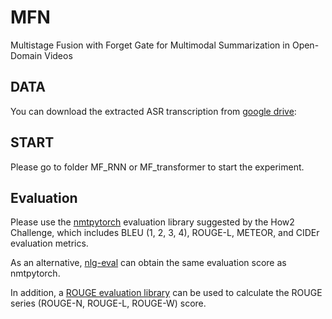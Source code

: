 # MFN
Multistage Fusion with Forget Gate for Multimodal Summarization in Open-Domain Videos
## DATA
You can download the extracted ASR transcription from [google drive](https://drive.google.com/drive/folders/1A2jWqVbr-q_6UK7VBWTsn9fi_JpLX1PY?usp=sharing):
## START
Please go to folder MF_RNN or MF_transformer to start the experiment.

## Evaluation
Please use the [nmtpytorch](https://github.com/srvk/how2-dataset) evaluation library suggested by the How2 Challenge, which includes BLEU (1, 2, 3, 4), ROUGE-L, METEOR, and CIDEr evaluation metrics. 

As an alternative, [nlg-eval](https://github.com/Maluuba/nlg-eval) can obtain the same evaluation score as nmtpytorch.

In addition, a [ROUGE evaluation library](https://github.com/neural-dialogue-metrics/rouge) can be used to calculate the ROUGE series (ROUGE-N, ROUGE-L, ROUGE-W) score.

